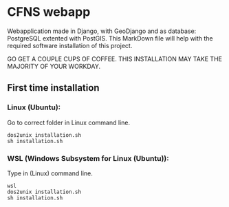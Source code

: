 # CFNS webapp
Webapplication made in Django, with GeoDjango and as database: PostgreSQL extented with PostGIS. This MarkDown file will help with the required software installation of this project.

GO GET A COUPLE CUPS OF COFFEE. THIS INSTALLATION MAY TAKE THE MAJORITY OF YOUR WORKDAY.

## First time installation
### Linux (Ubuntu):
Go to correct folder in Linux command line.

	dos2unix installation.sh
	sh installation.sh

### WSL (Windows Subsystem for Linux (Ubuntu)):
Type in (Linux) command line.

	wsl
	dos2unix installation.sh
	sh installation.sh